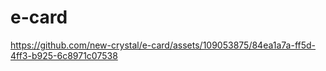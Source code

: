 # e-card


https://github.com/new-crystal/e-card/assets/109053875/84ea1a7a-ff5d-4ff3-b925-6c8971c07538

